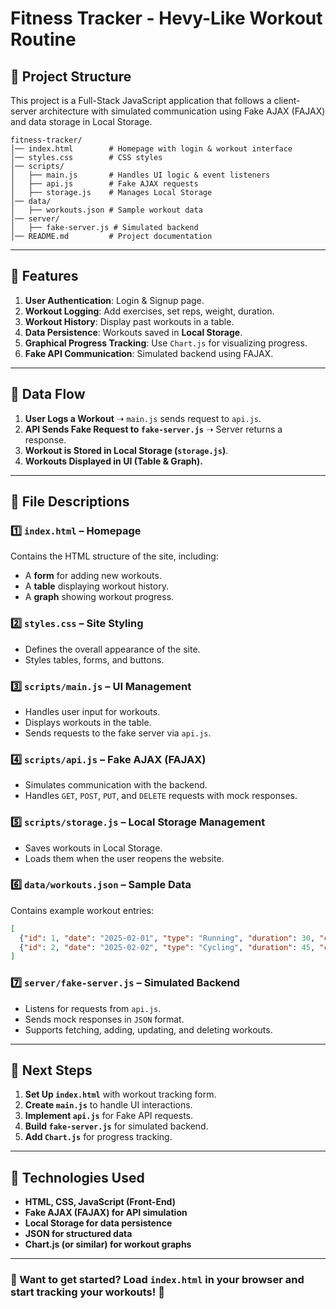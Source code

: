 # Fitness Tracker - Hevy-Like Workout Routine

## 📁 Project Structure
This project is a Full-Stack JavaScript application that follows a client-server architecture with simulated communication using Fake AJAX (FAJAX) and data storage in Local Storage.

```
fitness-tracker/
│── index.html        # Homepage with login & workout interface
│── styles.css        # CSS styles
│── scripts/
│   ├── main.js       # Handles UI logic & event listeners
│   ├── api.js        # Fake AJAX requests
│   ├── storage.js    # Manages Local Storage
│── data/
│   ├── workouts.json # Sample workout data
│── server/
│   ├── fake-server.js # Simulated backend
│── README.md         # Project documentation
```

---

## 🔹 Features
1. **User Authentication**: Login & Signup page.
2. **Workout Logging**: Add exercises, set reps, weight, duration.
3. **Workout History**: Display past workouts in a table.
4. **Data Persistence**: Workouts saved in **Local Storage**.
5. **Graphical Progress Tracking**: Use `Chart.js` for visualizing progress.
6. **Fake API Communication**: Simulated backend using FAJAX.

---

## 📡 Data Flow
1. **User Logs a Workout** ➝ `main.js` sends request to `api.js`.
2. **API Sends Fake Request to `fake-server.js`** ➝ Server returns a response.
3. **Workout is Stored in Local Storage (`storage.js`)**.
4. **Workouts Displayed in UI (Table & Graph).**

---

## 📝 File Descriptions
### **1️⃣ `index.html` – Homepage**
Contains the HTML structure of the site, including:
- A **form** for adding new workouts.
- A **table** displaying workout history.
- A **graph** showing workout progress.
  
### **2️⃣ `styles.css` – Site Styling**
- Defines the overall appearance of the site.
- Styles tables, forms, and buttons.
  
### **3️⃣ `scripts/main.js` – UI Management**
- Handles user input for workouts.
- Displays workouts in the table.
- Sends requests to the fake server via `api.js`.
  
### **4️⃣ `scripts/api.js` – Fake AJAX (FAJAX)**
- Simulates communication with the backend.
- Handles `GET`, `POST`, `PUT`, and `DELETE` requests with mock responses.
  
### **5️⃣ `scripts/storage.js` – Local Storage Management**
- Saves workouts in Local Storage.
- Loads them when the user reopens the website.
  
### **6️⃣ `data/workouts.json` – Sample Data**
Contains example workout entries:
```json
[
  {"id": 1, "date": "2025-02-01", "type": "Running", "duration": 30, "calories": 300},
  {"id": 2, "date": "2025-02-02", "type": "Cycling", "duration": 45, "calories": 400}
]
```
  
### **7️⃣ `server/fake-server.js` – Simulated Backend**
- Listens for requests from `api.js`.
- Sends mock responses in `JSON` format.
- Supports fetching, adding, updating, and deleting workouts.

---

## 📌 Next Steps
1. **Set Up `index.html`** with workout tracking form.
2. **Create `main.js`** to handle UI interactions.
3. **Implement `api.js`** for Fake API requests.
4. **Build `fake-server.js`** for simulated backend.
5. **Add `Chart.js`** for progress tracking.

---

## 🔧 Technologies Used
- **HTML, CSS, JavaScript (Front-End)**
- **Fake AJAX (FAJAX) for API simulation**
- **Local Storage for data persistence**
- **JSON for structured data**
- **Chart.js (or similar) for workout graphs**

---

### 🚀 Want to get started? Load `index.html` in your browser and start tracking your workouts! 💪

